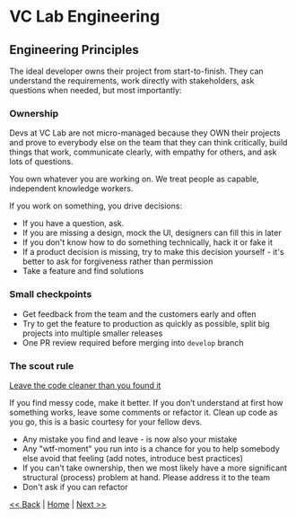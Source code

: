# VC Lab Engineering
## Engineering Principles

The ideal developer owns their project from start-to-finish. They can understand the requirements, work directly with stakeholders, ask questions when needed, but most importantly: 

### Ownership

Devs at VC Lab are not micro-managed because they OWN their projects and prove to everybody else on the team that they can think critically, build things that work, communicate clearly, with empathy for others, and ask lots of questions. 

You own whatever you are working on. We treat people as capable, independent knowledge workers.

If you work on something, you drive decisions:
- If you have a question, ask.
- If you are missing a design, mock the UI, designers can fill this in later
- If you don't know how to do something technically, hack it or fake it
- If a product decision is missing, try to make this decision yourself - it's better to ask for forgiveness rather than permission
- Take a feature and find solutions

### Small checkpoints

- Get feedback from the team and the customers early and often
- Try to get the feature to production as quickly as possible, split big projects into multiple smaller releases
- One PR review required before merging into `develop` branch

### The scout rule

[Leave the code cleaner than you found it](http://wiki.c2.com/?BoyScoutRule)

If you find messy code, make it better. If you don’t understand at first how something works, leave some comments or refactor it. Clean up code as you go, this is a basic courtesy for your fellow devs.

- Any mistake you find and leave - is now also your mistake
- Any "wtf-moment" you run into is a chance for you to help somebody else avoid that feeling (add notes, introduce best practices)
- If you can't take ownership, then we most likely have a more significant structural (process) problem at hand. Please address it to the team
- Don't ask if you can refactor

[<< Back](who-you-work-with.md)  |  [Home](README.md)  |  [Next >>](system-architecture.md)
